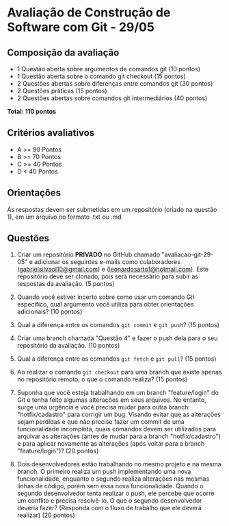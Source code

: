 # Avaliação de Construção de Software com Git - 29/05

## Composição da avaliação

- 1 Questão aberta sobre argumentos de comandos git (10 pontos)
- 1 Questão aberta sobre o comando git checkout (15 pontos)
- 2 Questões abertas sobre diferenças entre comandos git (30 pontos)
- 2 Questões práticas (15 pontos)
- 2 Questões abertas sobre comandos git intermediários (40 pontos)

**Total: 110 pontos**

## Critérios avaliativos

- A >= 90 Pontos
- B >= 70 Pontos
- C >= 40 Pontos
- D < 40 Pontos

## Orientações

As respostas devem ser submetidas em um repositório (criado na questão 1), em um arquivo no formato .txt ou .md

## Questões

1. Criar um repositório **PRIVADO** no GitHub chamado "avaliacao-git-29-05" e adicionar os seguintes e-mails como colaboradores (gabrielsilvaol10@gmail.com) e (leonardosarto1@hotmail.com). Este repositório deve ser clonado, pois será necessário para subir as respostas da avaliação. (5 pontos)

2. Quando você estiver incerto sobre como usar um comando Git específico, qual argumento você utiliza para obter orientações adicionais? (10 pontos)

3. Qual a diferença entre os comandos `git commit` e `git push`? (15 pontos)

4. Criar uma branch chamada "Questão 4" e fazer o push dela para o seu repositório da avaliação. (10 pontos)

5. Qual a diferença entre os comandos `git fetch` e `git pull`? (15 pontos)

6. Ao realizar o comando `git checkout` para uma branch que existe apenas no repositório remoto, o que o comando realiza? (15 pontos)

7. Suponha que você esteja trabalhando em um branch "feature/login" do Git e tenha feito algumas alterações em seus arquivos. No entanto, surge uma urgência e você precisa mudar para outra branch "hotfix/cadastro" para corrigir um bug. Visando evitar que as alterações sejam perdidas e que não precise fazer um commit de uma funcionalidade incompleta, quais comandos devem ser utilizados para arquivar as alterações (antes de mudar para a branch "hotfix/cadastro") e para aplicar novamente as alterações (após voltar para a branch "feature/login")? (20 pontos)

8. Dois desenvolvedores estão trabalhando no mesmo projeto e na mesma branch. O primeiro realiza um push implementando uma nova funcionalidade, enquanto o segundo realiza alterações nas mesmas linhas de código, porém sem essa nova funcionalidade. Quando o segundo desenvolvedor tenta realizar o push, ele percebe que ocorre um conflito e precisa resolvê-lo. O que o segundo desenvolvedor deveria fazer? (Responda com o fluxo de trabalho que ele deverá realizar) (20 pontos)
